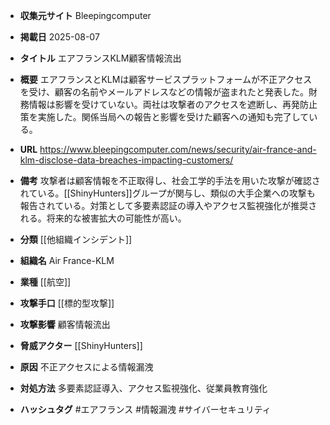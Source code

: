 - **収集元サイト**
Bleepingcomputer

- **掲載日**
2025-08-07

- **タイトル**
エアフランスKLM顧客情報流出

- **概要**
エアフランスとKLMは顧客サービスプラットフォームが不正アクセスを受け、顧客の名前やメールアドレスなどの情報が盗まれたと発表した。財務情報は影響を受けていない。両社は攻撃者のアクセスを遮断し、再発防止策を実施した。関係当局への報告と影響を受けた顧客への通知も完了している。

- **URL**
https://www.bleepingcomputer.com/news/security/air-france-and-klm-disclose-data-breaches-impacting-customers/

- **備考**
攻撃者は顧客情報を不正取得し、社会工学的手法を用いた攻撃が確認されている。[[ShinyHunters]]グループが関与し、類似の大手企業への攻撃も報告されている。対策として多要素認証の導入やアクセス監視強化が推奨される。将来的な被害拡大の可能性が高い。

- **分類**
[[他組織インシデント]]

- **組織名**
Air France-KLM

- **業種**
[[航空]]

- **攻撃手口**
[[標的型攻撃]]

- **攻撃影響**
顧客情報流出

- **脅威アクター**
[[ShinyHunters]]

- **原因**
不正アクセスによる情報漏洩

- **対処方法**
多要素認証導入、アクセス監視強化、従業員教育強化

- **ハッシュタグ**
#エアフランス #情報漏洩 #サイバーセキュリティ
